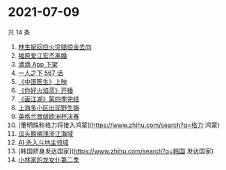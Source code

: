 # 2021-07-09

共 14 条

<!-- BEGIN -->
<!-- 最后更新时间 Fri Jul 09 2021 15:05:07 GMT+0800 (China Standard Time) -->

1. [林生斌回应火灾赔偿金去向](https://www.zhihu.com/search?q=林生斌)
2. [福原爱江宏杰离婚](https://www.zhihu.com/search?q=福原爱)
3. [滴滴 App 下架](https://www.zhihu.com/search?q=滴滴下架)
4. [一人之下 567 话](https://www.zhihu.com/search?q=一人之下)
5. [《中国医生》上映](https://www.zhihu.com/search?q=中国医生)
6. [《你好火焰蓝》开播](https://www.zhihu.com/search?q=你好火焰蓝)
7. [《画江湖》第四季完结](https://www.zhihu.com/search?q=画江湖之不良人)
8. [上海多小区出现野生貉](https://www.zhihu.com/search?q=野生貉)
9. [英格兰晋级欧洲杯决赛](https://www.zhihu.com/search?q=英格兰队)
10. [董明珠称格力将接入鸿蒙](https://www.zhihu.com/search?q=格力 鸿蒙)
11. [瓜头鲸搁浅浙江海域](https://www.zhihu.com/search?q=瓜头鲸搁浅)
12. [AI 杀入斗地主领域](https://www.zhihu.com/search?q=AI斗地主)
13. [韩国跻身发达国家](https://www.zhihu.com/search?q=韩国 发达国家)
14. [小林家的龙女仆第二季](https://www.zhihu.com/search?q=小林家的龙女仆)

<!-- END -->
